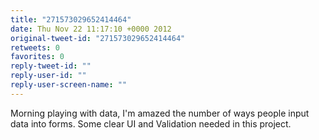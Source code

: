 ```yaml
---
title: "271573029652414464"
date: Thu Nov 22 11:17:10 +0000 2012
original-tweet-id: "271573029652414464"
retweets: 0
favorites: 0
reply-tweet-id: ""
reply-user-id: ""
reply-user-screen-name: ""
---
```

Morning playing with data, I'm amazed the number of ways people input data into forms. Some clear UI and Validation needed in this project.
